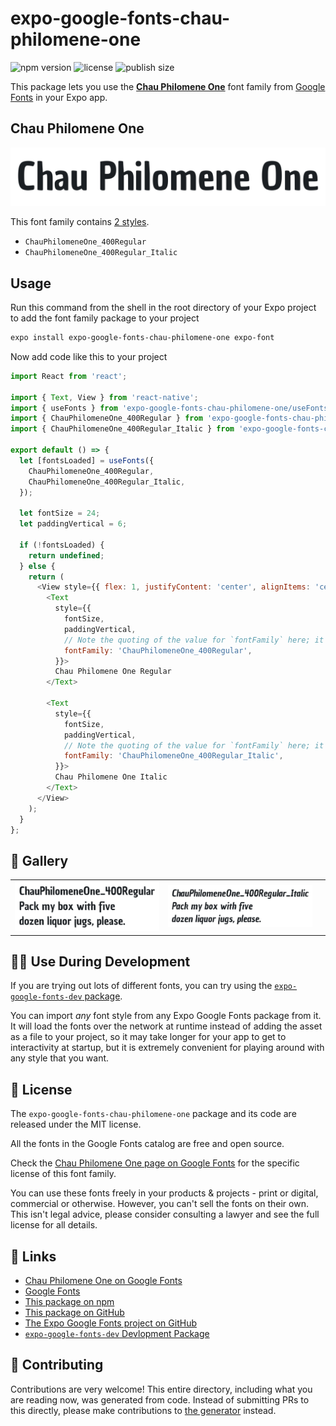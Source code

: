 # expo-google-fonts-chau-philomene-one

![npm version](https://flat.badgen.net/npm/v/expo-google-fonts-chau-philomene-one)
![license](https://flat.badgen.net/github/license/expo/google-fonts)
![publish size](https://flat.badgen.net/packagephobia/install/expo-google-fonts-chau-philomene-one)

This package lets you use the [**Chau Philomene One**](https://fonts.google.com/specimen/Chau+Philomene+One) font family from [Google Fonts](https://fonts.google.com/) in your Expo app.

## Chau Philomene One

![Chau Philomene One](./font-family.png)

This font family contains [2 styles](#-gallery).

- `ChauPhilomeneOne_400Regular`
- `ChauPhilomeneOne_400Regular_Italic`

## Usage

Run this command from the shell in the root directory of your Expo project to add the font family package to your project
```sh
expo install expo-google-fonts-chau-philomene-one expo-font
```

Now add code like this to your project
```js
import React from 'react';

import { Text, View } from 'react-native';
import { useFonts } from 'expo-google-fonts-chau-philomene-one/useFonts';
import { ChauPhilomeneOne_400Regular } from 'expo-google-fonts-chau-philomene-one/400Regular';
import { ChauPhilomeneOne_400Regular_Italic } from 'expo-google-fonts-chau-philomene-one/400Regular_Italic';

export default () => {
  let [fontsLoaded] = useFonts({
    ChauPhilomeneOne_400Regular,
    ChauPhilomeneOne_400Regular_Italic,
  });

  let fontSize = 24;
  let paddingVertical = 6;

  if (!fontsLoaded) {
    return undefined;
  } else {
    return (
      <View style={{ flex: 1, justifyContent: 'center', alignItems: 'center' }}>
        <Text
          style={{
            fontSize,
            paddingVertical,
            // Note the quoting of the value for `fontFamily` here; it expects a string!
            fontFamily: 'ChauPhilomeneOne_400Regular',
          }}>
          Chau Philomene One Regular
        </Text>

        <Text
          style={{
            fontSize,
            paddingVertical,
            // Note the quoting of the value for `fontFamily` here; it expects a string!
            fontFamily: 'ChauPhilomeneOne_400Regular_Italic',
          }}>
          Chau Philomene One Italic
        </Text>
      </View>
    );
  }
};

```

## 🔡 Gallery


||||
|-|-|-|
|![ChauPhilomeneOne_400Regular](.//400Regular/ChauPhilomeneOne_400Regular.ttf.png)|![ChauPhilomeneOne_400Regular_Italic](.//400Regular_Italic/ChauPhilomeneOne_400Regular_Italic.ttf.png)|||


## 👩‍💻 Use During Development

If you are trying out lots of different fonts, you can try using the [`expo-google-fonts-dev` package](https://github.com/freeboub/google-fonts/tree/master/font-packages/dev#readme).

You can import *any* font style from any Expo Google Fonts package from it. It will load the fonts
over the network at runtime instead of adding the asset as a file to your project, so it may take longer
for your app to get to interactivity at startup, but it is extremely convenient
for playing around with any style that you want.

## 📖 License

The `expo-google-fonts-chau-philomene-one` package and its code are released under the MIT license.

All the fonts in the Google Fonts catalog are free and open source.

Check the [Chau Philomene One page on Google Fonts](https://fonts.google.com/specimen/Chau+Philomene+One) for the specific license of this font family.

You can use these fonts freely in your products & projects - print or digital, commercial or otherwise. However, you can't sell the fonts on their own. This isn't legal advice, please consider consulting a lawyer and see the full license for all details.

## 🔗 Links

- [Chau Philomene One on Google Fonts](https://fonts.google.com/specimen/Chau+Philomene+One)
- [Google Fonts](https://fonts.google.com/)
- [This package on npm](https://www.npmjs.com/package/expo-google-fonts-chau-philomene-one)
- [This package on GitHub](https://github.com/freeboub/google-fonts/tree/master/font-packages/chau-philomene-one)
- [The Expo Google Fonts project on GitHub](https://github.com/freeboub/google-fonts)
- [`expo-google-fonts-dev` Devlopment Package](https://github.com/freeboub/google-fonts/tree/master/font-packages/dev)

## 🤝 Contributing

Contributions are very welcome! This entire directory, including what you are reading now, was generated from code. Instead of submitting PRs to this directly, please make contributions to [the generator](https://github.com/freeboub/google-fonts/tree/master/packages/generator) instead.
